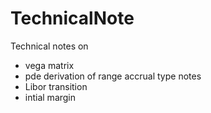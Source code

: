 # TechnicalNote
Technical notes on 
 - vega matrix
 - pde derivation of range accrual type notes
 - Libor transition
 - intial margin
